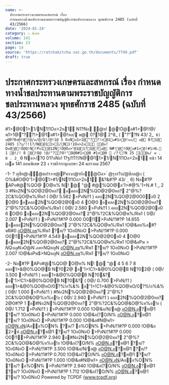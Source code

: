 ```yaml
---
name: >-
  ประกาศกระทรวงเกษตรและสหกรณ์ เรื่อง
  กำหนดทางน้ำชลประทานตามพระราชบัญญัติการชลประทานหลวง พุทธศักราช 2485 (ฉบับที่
  43/2566)
date: '2024-01-24'
category: ง พิเศษ
volume: 141
section: 23
page: 14
source: 'https://ratchakitcha.soc.go.th/documents/7749.pdf'
draft: true
---
```


# ประกาศกระทรวงเกษตรและสหกรณ์ เรื่อง กำหนดทางน้ำชลประทานตามพระราชบัญญัติการชลประทานหลวง พุทธศักราช 2485 (ฉบับที่ 43/2566)

#1>@01>1/N1!1Oล>2ห1์ N1?Nอ ํ@ห! @!Oํ@ล#1>@!!@/พ1>1@"??!>@1ล#1>@!หล/ พ@ 0?1@ 2^8_ ( "?"?N 43/ 2_` 6) อ@0?0อํ@!@!@/ค/@/Q!/@!1@ 5 OหNพ1>1@"??!>@1ล#1>@!หล/ พ@ 0?1@ 2485 1?ฐ/!!1?/N@@11>1/N1!1Oล>2ห1์ ํ@ห! QหO@!Oํ@Q!N!Pค1@12N!Oํ@Oล>"ํ@1@1?1@?ล@ N#็!@!Oํ@ล#1>@!#1>N. 1 ํ@!/! 8 @!Oํ@ !@/"??O!"O@0#1>@0 #1>@0  /?!?N 25 1@ค/ พ . 0 . 2_` 6 Nล>/?0 01?อNอ! 1?ฐ/!!1?/N@@11>1/N1!1Oล>2ห1์ หน้า 14 เลม 141 ตอนพิเศษ 23 ง ราชกิจจานุเบกษา 24 มกราคม 2567

-1- ? ญชีท@ง้ํ@ชล!ร>ท@Pครงก@ร0่ง้ํ@Oล> ํ @รุงร?ก/@ชีกล@ง ( O%&#O@0'1>@01>#1/N1!1Oล>2ห1์ &?&#?P 43/ `_` 6) Nล#?P APอ#@%QO@ O@ห% N! @ "@ #@%QO@ล'1>#@%'1>N.# 1 _ 2 3 #Nอ2N%QO@2@0หล? อคลอ2N%QO@2@0หล? 2"@%?2C&%QO@พ%/Rพ1 ( 0@/ 5.562 >PลN/!1 ) คลอ2N%QO@2@0O0อ0 2 O@0 อคลอ2N%QO@2@0อ0 4 O@0 อคลอ2N%QO@2@0หล? 2"@%?2C&%QO@พ%/Rพ1 ( 0@/ 2.580 >PลN/!1 ) คลอ2N%QO@2@0อ0 6 O@0 อคลอ2N%QO@2@0หล? 2"@%?2C&%QO@พ%/Rพ1 ( 0@/ 2.007 >PลN/!1 ) >PลN/!1#?P 0.000 O0!1>PลN/!1#?P 14.655 อคลอ2N%QO@2@0หล? 2"@%?2C&%QO@พ%/Rพ1 !O@&ลห%อ#?พR#0 อO@N.อพ%/Rพ1 ?ห/? 1Oอ0NอO >PลN/!1#?P 0.000 O0!1>PลN/!1#?P 4.549 อคลอ2N%QO@2@0อ0 4 O@0 อคลอ2N%QO@2@0หล? 2"@%?2C&%QO@พ%/Rพ1 !O@&ลPพ$>NQหญN อO@N.อพ%/Rพ1 ?ห/? 1Oอ0NอO >PลN/!1#?P 0.000 O0!1>PลN/!1#?P 10.671 อคลอ2N%QO@2@0หล? 2"@%?2C&%QO@พ%/Rพ1 !O@&ลห%อห/AP%"N@% อO@N.ออ@2@/@1" ?ห/? 1Oอ0NอO >PลN/!1#?P 5.562 !O@&ลห%อ#?พR#0 อO@N.อพ%/Rพ1 ?ห/? 1Oอ0NอO >PลN/!1#?P 2.580 !O@&ลPพ$>NQหญN อO@N.อพ%/Rพ1 ?ห/? 1Oอ0NอO >PลN/!1#?P 2.007 !O@&ลPพ$>NQหญN อO@N.อพ%/Rพ1 ?ห/? 1Oอ0NอO

-2- Nล#?P APอ#@%QO@ O@ห% N! @ "@ 4 5 6 7 8 คลอ1>&@0%QO@B N?02@ อ'1>!C1>&@0%QO@B N?02@ ( 0@/ 3.500 >PลN/!1 ) คลอ1>&@0%QO@B N?0&? อ'1>!C1>&@0%QO@B N?0&? ( 0@/ 0.700 >PลN/!1 ) คลอ1>&@0%QO@หO/0?%!อ%&% อ'1>!C1>&@0%QO@หO/0?%!อ%&% ( 0@/ 1.000 >PลN/!1 ) #Nอ2N%QO@2@0หล? 2"@%?2C&%QO@&O@%ห%อ!อ ( 0@/ 2.940 >PลN/!1 ) คลอ2N%QO@2@0หล? 2@0#?P 1 อ#Nอ2N%QO@2@0หล? 2"@%?2C&%QO@&O@%ห%อ!อ ( 0@/ 1.712 >PลN/!1 ) >PลN/!1#?P 0.000 !O@&ล/N/ล@ อO@N.อ?ห@1 ?ห/? 1Oอ0NอO >PลN/!1#?P 0.000 !O@&ล(?O/N% อO@N.อ?ห@1 ?ห/? 1Oอ0NอO >PลN/!1#?P 0.000 !O@&ล#N@พ1> อO@N.อN/Aออ%ON% ?ห/? อ%ON% >PลN/!1#?P 0.000 !O@&ล 2>ห์ อO@N.อ?ห@1 ?ห/? 1Oอ0NอO >PลN/!1#?P 0.000 O0!1>PลN/!1#?P 2.940 อ#Nอ2N%QO@2@0หล? 2"@%?2C&%QO@&O@%ห%อ!อ !O@&ล(?O/N% อO@N.อ?ห@1 ?ห/? 1Oอ0NอO >PลN/!1#?P 3.500 !O@&ล/N/ล@ อO@N.อ?ห@1 ?ห/? 1Oอ0NอO >PลN/!1#?P 0.700 !O@&ล(?O/N% อO@N.อ?ห@1 ?ห/? 1Oอ0NอO >PลN/!1#?P 1.000 !O@&ล#N@พ1> อO@N.อN/Aออ%ON% ?ห/? อ%ON% >PลN/!1#?P 2.940 !O@&ล(?O/N% อO@N.อ?ห@1 ?ห/? 1Oอ0NอO >PลN/!1#?P 1.712 !O@&ล(?O/N% อO@N.อ?ห@1 ?ห/? 1Oอ0NอO Powered by TCPDF (www.tcpdf.org)
